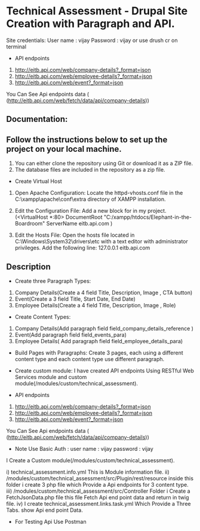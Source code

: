# Technical Assessment - Drupal Site Creation with Paragraph and API.

Site credentials:
 User name : vijay
 Password : vijay
 or use drush cr on terminal 

 - API endpoints
1. http://eitb.api.com/web/company-details?_format=json
2. http://eitb.api.com/web/employee-details?_format=json
3. http://eitb.api.com/web/event?_format=json

You Can See Api endpoints data ( (http://eitb.api.com/web/fetch/data/api/company-details))

## Documentation:
## Follow the instructions below to set up the project on your local machine.

1. You can either clone the repository using Git or download it as a ZIP file.
2. The database files are included in the repository as a zip file.


- Create Virtual Host 

1. Open Apache Configuration: Locate the httpd-vhosts.conf file in the C:\xampp\apache\conf\extra directory of XAMPP installation.

2. Edit the Configuration File: Add a new <VirtualHost> block for in my project.
(<VirtualHost *:80>
    DocumentRoot "C:/xampp/htdocs/Elephant-in-the-Boardroom"
    ServerName eitb.api.com
</VirtualHost>)

3. Edit the Hosts File: Open the hosts file located in C:\Windows\System32\drivers\etc with a text editor with administrator privileges. Add the following line:
 127.0.0.1       eitb.api.com

## Description

- Create three Paragraph Types:
1. 	Company Details(Create a 4 field Title, Description, Image , CTA button)
2. 	Event(Create a 3 field Title, Start Date, End Date)
3. 	Employee Details(Create a 4 field Title, Description, Image , Role)

- Create Content Types:
1. Company Details(Add paragraph field field_company_details_reference )
2. Event(Add paragraph field field_events_para)
3. Employee Details( Add paragraph field field_employee_details_para)


- Build Pages with Paragraphs:
Create 3 pages, each using a different content type and each content type use different paragraph.

- Create custom module:
I have created API endpoints Using  RESTful Web Services module and custom module(/modules/custom/technical_assessment).

- API endpoints
1. http://eitb.api.com/web/company-details?_format=json
2. http://eitb.api.com/web/employee-details?_format=json
3. http://eitb.api.com/web/event?_format=json

You Can See Api endpoints data ( (http://eitb.api.com/web/fetch/data/api/company-details))

- Note Use Basic Auth :
  user name : vijay 
  password : vijay

I Create a Custom module(/modules/custom/technical_assessment).

i) technical_assessment.info.yml This is Module information file.
ii) /modules/custom/technical_assessment/src/Plugin/rest/resource inside this folder i create 3 php file which Provide a Api endpoints for 3 content type.
iii) /modules/custom/technical_assessment/src/Controller Folder i Create a FetchJsonData.php file this file Fetch Api end point data and return in twig file. 
iv) I create technical_assessment.links.task.yml Which Provide a Three Tabs.
show Api end point Data.

- For Testing Api 
 Use Postman 